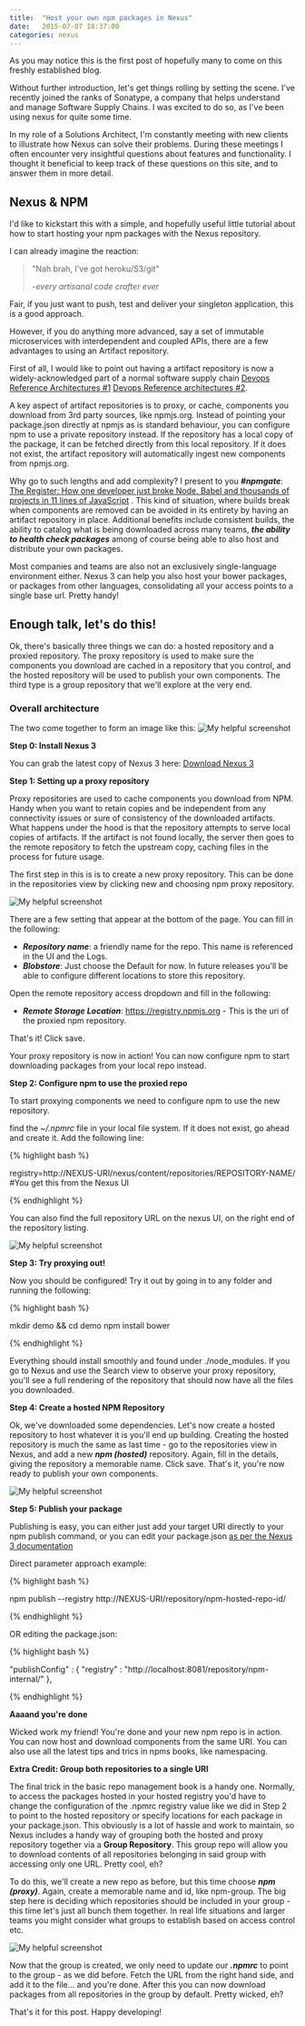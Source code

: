 ```yaml
---
title:  "Host your own npm packages in Nexus"
date:   2015-07-07 18:37:00
categories: nexus
---
```


As you may notice this is the first post of hopefully many to come on this freshly established blog. 

Without further introduction, let's get things rolling by setting the scene. I've recently joined the ranks of Sonatype, a company that helps understand and manage Software Supply Chains. I was excited to do so, as I've been using nexus for quite some time.

In my role of a Solutions Architect, I'm constantly meeting with new clients to illustrate how Nexus can solve their problems. During these meetings I often encounter very insightful questions about features and functionality. I thought it beneficial to keep track of these questions on this site, and to answer them in more detail.

## Nexus & NPM

I'd like to kickstart this with a simple, and hopefully useful little tutorial about how to start hosting your npm packages with the Nexus repository. 

I can already imagine the reaction:

> "Nah brah, I've got heroku/S3/git"
>
> -*every artisanal code crafter ever*

Fair, if you just want to push, test and deliver your singleton application, this is a good approach. 

However, if you do anything more advanced, say a set of immutable microservices with interdependent and coupled APIs, there are a few advantages to using an Artifact repository. 

First of all, I would like to point out having a artifact repository is now a widely-acknowledged part of a normal software supply chain [Devops Reference Architectures #1](www.slideshare.net/SonatypeCorp/nexus-and-continuous-delivery) [Devops Reference architectures #2](www.slideshare.net/SonatypeCorp/devops-and-continuous-delivery-reference-architectures).

A key aspect of artifact repositories is to proxy, or cache, components you download from 3rd party sources, like npmjs.org. Instead of pointing your package.json directly at npmjs as is standard behaviour, you can configure npm to use a private repository instead. If the repository has a local copy of the package, it can be fetched directly from this local repository. If it does not exist, the artifact repository will automatically ingest new components from npmjs.org. 

Why go to such lengths and add complexity? I present to you ***#npmgate***: [The Register: How one developer just broke Node, Babel and thousands of projects in 11 lines of JavaScript](www.theregister.co.uk/2016/03/23/npm_left_pad_chaos/) . This kind of situation, where builds break when components are removed can be avoided in its entirety by having an artifact repository in place. Additional benefits include consistent builds, the ability to catalog what is being downloaded across many teams, ***the ability to health check packages*** among of course being able to also host and distribute your own packages.

Most companies and teams are also not an exclusively single-language environment either. Nexus 3 can help you also host your bower packages, or packages from other languages, consolidating all your access points to a single base url. Pretty handy!

## Enough talk, let's do this!

Ok, there's basically three things we can do: a hosted repository and a proxied repository. The proxy repository is used to make sure the components you download are cached in a repository that you control, and the hosted repository will be used to publish your own components. The third type is a group repository that we'll explore at the very end.

### Overall architecture

The two come together to form an image like this:
![My helpful screenshot](/assets/images/proxy-repos.png)

**Step 0: Install Nexus 3**

You can grab the latest copy of Nexus 3 here:
[Download Nexus 3](http://www.sonatype.com/get-nexus-sonatype)

**Step 1: Setting up a proxy repository**

Proxy repositories are used to cache components you download from NPM. Handy when you want to retain copies and be independent from any connectivity issues or sure of consistency of the downloaded artifacts. What happens under the hood is that the repository attempts to serve local copies of artifacts. If the artifact is not found locally, the server then goes to the remote repository to fetch the upstream copy, caching files in the process for future usage.

The first step in this is is to create a new proxy repository. This can be done in the repositories view by clicking new and choosing npm proxy repository.

![My helpful screenshot](/assets/images/proxy-2.png)

There are a few setting that appear at the bottom of the page. You can fill in the following:
 
* ***Repository name***: a friendly name for the repo. This name is referenced in the UI and the Logs.
* ***Blobstore***: Just choose the Default for now. In future releases you'll be able to configure different locations to store this repository.

Open the remote repository access dropdown and fill in the following:

 * ***Remote Storage Location***: https://registry.npmjs.org - This is the uri of the proxied npm repository.

That's it! Click save.

Your proxy repository is now in action! You can now configure npm to start downloading packages from your local repo instead.

**Step 2: Configure npm to use the proxied repo**

To start proxying components we need to configure npm to use the new repository.

find the *~/.npmrc* file in your local file system. If it does not exist, go ahead and create it. Add the following line:

{% highlight bash %}

registry=http://NEXUS-URI/nexus/content/repositories/REPOSITORY-NAME/ #You get this from the Nexus UI

{% endhighlight %}

You can also find the full repository URL on the nexus UI, on the right end of the repository listing.

![My helpful screenshot](/assets/images/url-1.png)

**Step 3: Try proxying out!**

Now you should be configured! Try it out by going in to any folder and running the following:

{% highlight bash %}

mkdir demo && cd demo
npm install bower

{% endhighlight %}

Everything should install smoothly and found under ./node_modules. If you go to Nexus and use the Search view to observe your proxy repository, you'll see a full rendering of the repository that should now have all the files you downloaded.

**Step 4: Create a hosted NPM Repository**

Ok, we've downloaded some dependencies. Let's now create a hosted repository to host whatever it is you'll end up building. Creating the hosted repository is much the same as last time - go to the repositories view in Nexus, and add a new ***npm (hosted)*** repository. Again, fill in the details, giving the repository a memorable name. Click save. That's it, you're now ready to publish your own components.

![My helpful screenshot](/assets/images/hosted-1.png)


**Step 5: Publish your package**

Publishing is easy, you can either just add your target URI directly to your npm publish command, or you can edit your package.json [as per the Nexus 3 documentation](https://books.sonatype.com/nexus-book/3.0/reference/npm.html#npm-private-registries)

Direct parameter approach example:

{% highlight bash %}

npm publish --registry http://NEXUS-URI/repository/npm-hosted-repo-id/

{% endhighlight %}

OR editing the package.json:

{% highlight bash %}
 
  "publishConfig" : {
    "registry" : "http://localhost:8081/repository/npm-internal/"
  },

{% endhighlight %}

**Aaaand you're done**

Wicked work my friend! You're done and your new npm repo is in action. You can now host and download components from the same URI. You can also use all the latest tips and trics in npms books, like namespacing.

**Extra Credit: Group both repositories to a single URI**

The final trick in the basic repo management book is a handy one. Normally, to access the packages hosted in your hosted registry you'd have to change the configuration of the .npmrc registry value like we did in Step 2 to point to the hosted repository or specify locations for each package in your package.json. This obviously is a lot of hassle and work to maintain, so Nexus includes a handy way of grouping both the hosted and proxy repository together via a **Group Repository**. This group repo will allow you to download contents of all repositories belonging in said group with accessing only one URL. Pretty cool, eh?

To do this, we'll create a new repo as before, but this time choose ***npm (proxy)***. Again, create a memorable name and id, like npm-group. The big step here is deciding which repositories should be included in your group - this time let's just all bunch them together. In real life situations and larger teams you might consider what groups to establish based on access control etc.

![My helpful screenshot](/assets/images/group-1.png)

Now that the group is created, we only need to update our ***.npmrc*** to point to the group - as we did before. Fetch the URL from the right hand side, and add it to the file... and you're done. After this you can now download packages from all repositories in the group by default. Pretty wicked, eh?

That's it for this post. Happy developing!
